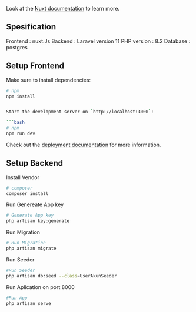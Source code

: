 Look at the [Nuxt documentation](https://nuxt.com/docs/getting-started/introduction) to learn more.

## Spesification

Frontend : nuxt.Js
Backend : Laravel version 11
PHP version :  8.2
Database : postgres




## Setup Frontend

Make sure to install dependencies:

```bash
# npm
npm install


Start the development server on `http://localhost:3000`:

```bash
# npm
npm run dev

```
Check out the [deployment documentation](https://nuxt.com/docs/getting-started/deployment) for more information.




## Setup Backend

Install Vendor
```bash
# composer
composer install
```

Run Genereate App key
```bash
# Generate App key
php artisan key:generate
```

Run Migration
```bash
# Run Migration
php artisan migrate
```

Run Seeder
```bash
#Run Seeder
php artisan db:seed --class=UserAkunSeeder
```

Run Aplication on port 8000
```bash
#Run App
php artisan serve
```

